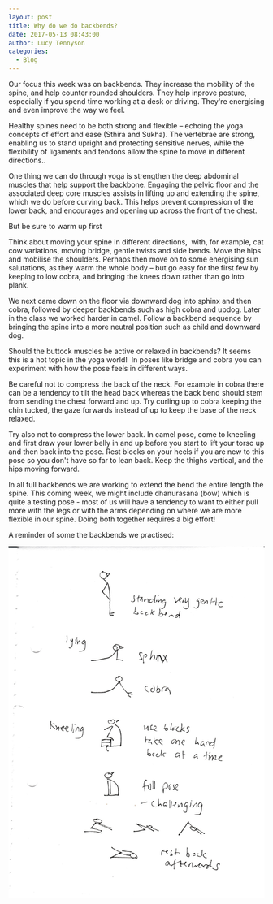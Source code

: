 ```yaml
---
layout: post
title: Why do we do backbends?
date: 2017-05-13 08:43:00
author: Lucy Tennyson
categories:
  - Blog
---
```



Our focus this week was on backbends. They increase the mobility of the spine, and help counter rounded shoulders. They help inprove posture, especially if you spend time working at a desk or driving. They're energising and even improve the way we feel.

Healthy spines need to be both strong and flexible – echoing the yoga concepts of effort and ease (Sthira and Sukha). The vertebrae are strong, enabling us to stand upright and protecting sensitive nerves, while the flexibility of ligaments and tendons allow the spine to move in different directions..

One thing we can do through yoga is strengthen the deep abdominal muscles that help support the backbone. Engaging the pelvic floor and the associated deep core muscles assists in lifting up and extending the spine, which we do before curving back. This helps prevent compression of the lower back, and encourages and opening up across the front of the chest.

But be sure to warm up first

Think about moving your spine in different directions,&nbsp; with, for example, cat cow variations, moving bridge, gentle twists and side bends. Move the hips and mobilise the shoulders. Perhaps then move on to some energising sun salutations, as they warm the whole body – but go easy for the first few by keeping to low cobra, and bringing the knees down rather than go into plank.

We next came down on the floor via downward dog into sphinx and then cobra, followed by deeper backbends such as high cobra and updog. Later in the class we worked harder in camel. Follow a backbend sequence by bringing the spine into a more neutral position such as child and downward dog.

Should the buttock muscles be active or relaxed in backbends? It seems this is a hot topic in the yoga world!&nbsp; In poses like bridge and cobra you can experiment with how the pose feels in different ways.

Be careful not to compress the back of the neck. For example in cobra there can be a tendency to tilt the head back whereas the back bend should stem from sending the chest forward and up. Try curling up to cobra keeping the chin tucked, the gaze forwards instead of up to keep the base of the neck relaxed.

Try also not to compress the lower back. In camel pose, come to kneeling and first draw your lower belly in and up before you start to lift your torso up and then back into the pose. Rest blocks on your heels if you are new to this pose so you don't have so far to lean back. Keep the thighs vertical, and the hips moving forward.

In all full backbends we are working to extend the bend the entire length the spine. This coming week, we might include dhanurasana (bow) which is quite a testing pose - most of us will have a tendency to want to either pull more with the legs or with the arms depending on where we are more flexible in our spine. Doing both together requires a big effort!

A reminder of some the backbends we practised:

![](/uploads/versions/yogablog13may---x----1808-2480x---.jpg)
